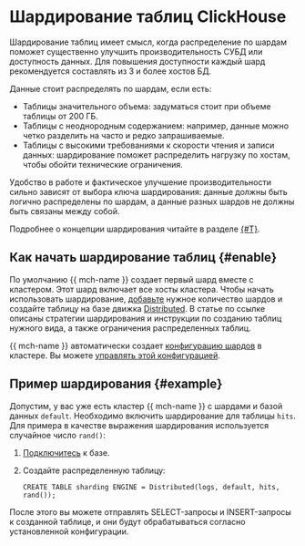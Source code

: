 # Шардирование таблиц ClickHouse

Шардирование таблиц имеет смысл, когда распределение по шардам поможет существенно улучшить производительность СУБД или доступность данных. Для повышения доступности каждый шард рекомендуется составлять из 3 и более хостов БД.

Данные стоит распределять по шардам, если есть:

* Таблицы значительного объема: задуматься стоит при объеме таблицы от 200 ГБ.
* Таблицы с неоднородным содержанием: например, данные можно четко разделить на часто и редко запрашиваемые.
* Таблицы с высокими требованиями к скорости чтения и записи данных: шардирование поможет распределить нагрузку по хостам, чтобы обойти технические ограничения.

Удобство в работе и фактическое улучшение производительности сильно зависят от выбора ключа шардирования: данные должны быть логично распределены по шардам, а данные разных шардов не должны быть связаны между собой.

Подробнее о концепции шардирования читайте в разделе [{#T}](../concepts/sharding.md).

## Как начать шардирование таблиц {#enable}

По умолчанию {{ mch-name }} создает первый шард вместе с кластером. Этот шард включает все хосты кластера. Чтобы начать использовать шардирование, [добавьте](../operations/shards.md#add-shard) нужное количество шардов и создайте таблицу на базе движка [Distributed](https://clickhouse.yandex/docs/ru/operations/table_engines/distributed/). В статье по ссылке описаны стратегии шардирования и инструкции по созданию таблиц нужного вида, а также ограничения распределенных таблиц.

{{ mch-name }} автоматически создает [конфигурацию шардов](https://clickhouse.yandex/docs/ru/operations/table_engines/distributed/) в кластере. Вы можете [управлять этой конфигурацией](../operations/shards.md#shard-update).


## Пример шардирования {#example}

Допустим, у вас уже есть кластер {{ mch-name }} с шардами и базой данных `default`. Необходимо включить шардирование для таблицы `hits`. Для примера в качестве выражения шардирования используется случайное число `rand()`:

1. [Подключитесь](../operations/connect.md) к базе.
1. Создайте распределенную таблицу:
 
   ```
   CREATE TABLE sharding ENGINE = Distributed(logs, default, hits, rand());
   ```

После этого вы можете отправлять SELECT-запросы и INSERT-запросы к созданной таблице, и они будут обрабатываться согласно установленной конфигурации. 
